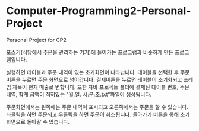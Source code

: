 ﻿# Computer-Programming2-Personal-Project
Personal Project for CP2

포스기(식당에서 주문을 관리하는 기기)에 들어가는 프로그램과 비슷하게 만든 프로그램입니다.

실행하면 테이블과 주문 내역이 있는 초기화면이 나타납니다.
테이블을 선택한 후 주문 버튼을 누르면 주문 화면으로 넘어갑니다.
결제버튼을 누르면 테이블이 초기화되고 프레임 제목이 현재 매출로 변합니다. 또한 자바 프로젝트 폴더에 결제된 테이블 번호, 주문 내역, 합계 금액이 적혀있는 "월.일. 시:분:초.txt"파일이 생성됩니다.

주문화면에서는 왼쪽에는 주문 내역이 표시되고 오른쪽에서는 주문을 할 수 있습니다.
좌클릭을 하면 주문되고 우클릭을 하면 주문이 취소됩니다.
돌아가기 버튼을 통해 초기화면으로 돌아갈 수 있습니다.